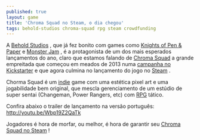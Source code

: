 ```yaml
---
published: true
layout: game
title: 'Chroma Squad no Steam, o dia chegou'
tags: behold-studios chroma-squad rpg steam crowdfunding
---
```

A <a href="{{ site.baseurl }}/tags/behold-studios/">Behold Studios</a>
, que já fez bonito com games como <a href="http://beholdstudios.com.br/games/knights-of-pen-paper/" target="_blank">Knights of Pen &amp; Paper</a>
 e <a href="http://beholdstudios.com.br/games/monster-jam/" target="_blank">Monster Jam</a>
, é a protagonista de um dos mais esperados lançamentos do ano, claro que estamos falando de <a href="http://chromasquad.com/" target="_blank">Chroma Squad</a>
 a grande empreitada que começou em meados de 2013 numa <a href="https://www.kickstarter.com/projects/1893273284/chroma-squad-manager-game-with-japanese-style-supe/" target="_blank">campanha no Kickstarter</a>
 e que agora culmina no lançamento do jogo no <a href="{{ site.baseurl }}/tags/steam/">Steam</a>
.




Chorma Squad é um <a href="{{ site.baseurl }}/tags/indie/">indie</a>
 game com uma estética pixel art e uma jogabilidade bem original, que mescla gerenciamento de um estúdio de super sentai (Changeman, Power Rangers, etc) com <a href="{{ site.baseurl }}/tags/rpg/">RPG</a>
 tático.

Confira abaixo o trailer de lançamento na versão português:
http://youtu.be/Wbp19Z2QaTk

Jogadores é hora de morfar, ou melhor, é hora de garantir seu <a href="http://store.steampowered.com/app/251130" target="_blank">Chroma Squad no Steam</a>
!